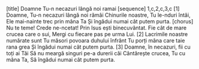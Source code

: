 [title] Doamne Tu-n necazuri lângă noi ramai
[sequence] 1,c,2,c,3,c
[1]
Doamne, Tu-n necazuri lângă noi rămâi
Chinurile noastre, Tu le-nduri întâi,
Ele mai-nainte trec prin mâna Ta
Și îngădui numai cât putem purta.
[chorus]
Nu te teme! Crede ne-ncetat!
Prin Isus ești binecuvântat.
Fie cât de mare crucea care o sui,
Mergi cu fiecare pas pe urma Lui.
[2]
Lacrimile noastre numărate sunt
Tu măsori povoara duhului înfrânt
Tu porți mâna care taie rana grea
Și îngădui numai cât putem purta.
[3]
Doamne, în necazuri, fii cu toți ai Tăi
Să nu meargă singuri pe-a durerii căi
Cântărește crucea, Tu cu mâna Ta,
Să îngădui numai cât putem purta.

